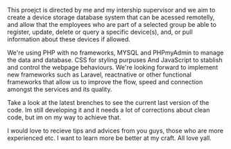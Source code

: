 This proejct is directed by me and my intership supervisor and we aim to create a device storage database system that can be acessed remotelly, and allow that the 
employees who are part of a selected group be able to register, update, delete or query a specific device(s), and, or pull information about these devices if allowed.

We're using PHP with no frameworks, MYSQL and PHPmyAdmin to manage the data and database. CSS for styling purpuses And JavaScript to stablish and control the webpage behaviours. 
We're looking forward to implement new frameworks such as Laravel, reactnative or other functional frameworks that allow us to improve the flow, speed 
and connection amongst the services and its quality.

Take a look at the latest brenches to see the current last version of the code. Im still developing it and it needs a lot of corrections about clean code, but im on my way to achieve that.

I would love to recieve tips and advices from you guys, those who are more experienced etc. I want to learn more be better at my craft.
All love yall.

